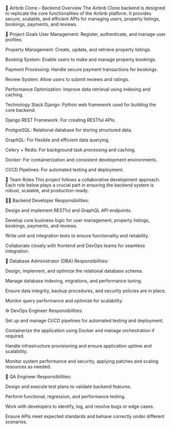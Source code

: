 🏡 Airbnb Clone – Backend Overview
The Airbnb Clone backend is designed to replicate the core functionalities of the Airbnb platform. It provides secure, scalable, and efficient APIs for managing users, property listings, bookings, payments, and reviews.

🎯 Project Goals
User Management: Register, authenticate, and manage user profiles.

Property Management: Create, update, and retrieve property listings.

Booking System: Enable users to make and manage property bookings.

Payment Processing: Handle secure payment transactions for bookings.

Review System: Allow users to submit reviews and ratings.

Performance Optimization: Improve data retrieval using indexing and caching.

Technology Stack
Django: Python web framework used for building the core backend.

Django REST Framework: For creating RESTful APIs.

PostgreSQL: Relational database for storing structured data.

GraphQL: For flexible and efficient data querying.

Celery + Redis: For background task processing and caching.

Docker: For containerization and consistent development environments.

CI/CD Pipelines: For automated testing and deployment.

👥 Team Roles
This project follows a collaborative development approach. Each role below plays a crucial part in ensuring the backend system is robust, scalable, and production-ready.

🧑‍💻 Backend Developer
Responsibilities:

Design and implement RESTful and GraphQL API endpoints.

Develop core business logic for user management, property listings, bookings, payments, and reviews.

Write unit and integration tests to ensure functionality and reliability.

Collaborate closely with frontend and DevOps teams for seamless integration.

🧠 Database Administrator (DBA)
Responsibilities:

Design, implement, and optimize the relational database schema.

Manage database indexing, migrations, and performance tuning.

Ensure data integrity, backup procedures, and security policies are in place.

Monitor query performance and optimize for scalability.

⚙️ DevOps Engineer
Responsibilities:

Set up and manage CI/CD pipelines for automated testing and deployment.

Containerize the application using Docker and manage orchestration if required.

Handle infrastructure provisioning and ensure application uptime and scalability.

Monitor system performance and security, applying patches and scaling resources as needed.

🧪 QA Engineer
Responsibilities:

Design and execute test plans to validate backend features.

Perform functional, regression, and performance testing.

Work with developers to identify, log, and resolve bugs or edge cases.

Ensure APIs meet expected standards and behave correctly under different scenarios.
